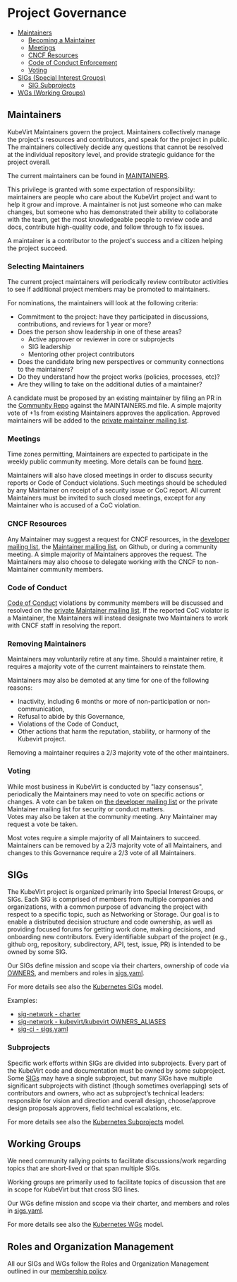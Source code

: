 # Project Governance

- [Maintainers](#maintainers)
  - [Becoming a Maintainer](#becoming-a-maintainer)
  - [Meetings](#meetings)
  - [CNCF Resources](#cncf-resources)
  - [Code of Conduct Enforcement](#code-of-conduct)
  - [Voting](#voting)
- [SIGs (Special Interest Groups)](#sigs)
  - [SIG Subprojects](#subprojects)
- [WGs (Working Groups)](#working-groups)

## Maintainers

KubeVirt Maintainers govern the project. Maintainers collectively manage the 
project's resources and contributors, and speak for the project in public.  The
maintainers collectively decide any questions that cannot be resolved at the 
individual repository level, and provide strategic guidance for the project
overall.

The current maintainers can be found in [MAINTAINERS](./MAINTAINERS.md).  

This privilege is granted with some expectation of responsibility: maintainers
are people who care about the KubeVirt project and want to help it grow and
improve. A maintainer is not just someone who can make changes, but someone who
has demonstrated their ability to collaborate with the team, get the most
knowledgeable people to review code and docs, contribute high-quality code, and
follow through to fix issues.

A maintainer is a contributor to the project's success and a citizen helping
the project succeed.

### Selecting Maintainers

The current project maintainers will periodically review contributor activities
to see if additional project members may be promoted to maintainers. 

For nominations, the maintainers will look at the following criteria:

  * Commitment to the project: have they participated in discussions, 
    contributions, and reviews for 1 year or more?
  * Does the person show leadership in one of these areas?
    * Active approver or reviewer in core or subprojects
    * SIG leadership
    * Mentoring other project contributors
  * Does the candidate bring new perspectives or community connections to the 
    maintainers?
  * Do they understand how the project works (policies, processes, etc)?
  * Are they willing to take on the additional duties of a maintainer?

A candidate must be proposed by an existing maintainer by filing an PR in the
[Community Repo](https://github.com/kubevirt/community) against the MAINTAINERS.md file. 
A simple majority vote of +1s from existing Maintainers approves the application. 
Approved maintainers will be added to the [private maintainer mailing list](mailto:cncf-kubevirt-maintainers@lists.cncf.io).

### Meetings

Time zones permitting, Maintainers are expected to participate in the weekly public
community meeting. More details can be found [here](commnuity_meeting.md).

Maintainers will also have closed meetings in order to discuss security reports
or Code of Conduct violations.  Such meetings should be scheduled by any
Maintainer on receipt of a security issue or CoC report.  All current Maintainers
must be invited to such closed meetings, except for any Maintainer who is
accused of a CoC violation.

### CNCF Resources

Any Maintainer may suggest a request for CNCF resources, in the
[developer mailing list](https://groups.google.com/forum/#!forum/kubevirt-dev), 
the [Maintainer mailing list](mailto:cncf-kubevirt-maintainers@lists.cncf.io), on Github, 
or during a community meeting.  A simple majority of Maintainers approves the 
request.  The Maintainers may also choose to delegate working with the CNCF to 
non-Maintainer community members.

### Code of Conduct

[Code of Conduct](./code-of-conduct.md)
violations by community members will be discussed and resolved
on the [private Maintainer mailing list](mailto:cncf-kubevirt-maintainers@lists.cncf.io).  If the reported CoC violator
is a Maintainer, the Maintainers will instead designate two Maintainers to work
with CNCF staff in resolving the report.

### Removing Maintainers

Maintainers may voluntarily retire at any time.  Should a maintainer retire, 
it requires a majority vote of the current maintainers to reinstate them.

Maintainers may also be demoted at any time for one of the following reasons:

* Inactivity, including 6 months or more of non-participation or non-communication,
* Refusal to abide by this Governance,
* Violations of the Code of Conduct,
* Other actions that harm the reputation, stability, or harmony of the Kubevirt
  project.

Removing a maintainer requires a 2/3 majority vote of the other maintainers.

### Voting

While most business in KubeVirt is conducted by "lazy consensus", periodically
the Maintainers may need to vote on specific actions or changes.
A vote can be taken on [the developer mailing list](https://groups.google.com/forum/#!forum/kubevirt-dev) or
the private Maintainer mailing list for security or conduct matters.  
Votes may also be taken at the community meeting.  Any Maintainer may
request a vote be taken.

Most votes require a simple majority of all Maintainers to succeed. Maintainers
can be removed by a 2/3 majority vote of all Maintainers, and changes to this
Governance require a 2/3 vote of all Maintainers.

## SIGs

The KubeVirt project is organized primarily into Special Interest Groups, or SIGs.
Each SIG is comprised of members from multiple companies and organizations, with a
common purpose of advancing the project with respect to a specific topic, such as
Networking or Storage. Our goal is to enable a distributed decision structure
and code ownership, as well as providing focused forums for getting work done,
making decisions, and onboarding new contributors. Every identifiable subpart of
the project (e.g., github org, repository, subdirectory, API, test, issue, PR)
is intended to be owned by some SIG.

Our SIGs define mission and scope via their charters, ownership of code via
[OWNERS](https://www.kubernetes.dev/docs/guide/owners/), and members and roles in
[sigs.yaml].

For more details see also the [Kubernetes SIGs] model.

Examples:
* [sig-network - charter](./sig-network/charter.md)
* [sig-network - kubevirt/kubevirt OWNERS_ALIASES](https://github.com/kubevirt/kubevirt/blob/a7e0311d8704663351abd4bc9bbc8511753d2838/OWNERS_ALIASES#L60)
* [sig-ci - sigs.yaml](https://github.com/kubevirt/community/blob/4f63a79c0ed810aa332cd6716d4986001d28bcd7/sigs.yaml#L119)

### Subprojects

Specific work efforts within SIGs are divided into subprojects. Every part of the
KubeVirt code and documentation must be owned by some subproject. Some [SIGs](#sigs)
may have a single subproject, but many SIGs have multiple significant subprojects
with distinct (though sometimes overlapping) sets of contributors and owners, who
act as subproject’s technical leaders: responsible for vision and direction and
overall design, choose/approve design proposals approvers, field technical
escalations, etc.

For more details see also the [Kubernetes Subprojects] model.

## Working Groups

We need community rallying points to facilitate discussions/work regarding topics
that are short-lived or that span multiple SIGs.

Working groups are primarily used to facilitate topics of discussion that are in
scope for KubeVirt but that cross SIG lines.

Our WGs define mission and scope via their charter, and members and roles in
 [sigs.yaml].

For more details see also the [Kubernetes WGs] model.

## Roles and Organization Management

All our SIGs and WGs follow the Roles and Organization Management outlined in our [membership policy].

[Kubernetes SIGs]: https://github.com/kubernetes/community/blob/master/governance.md#sigs
[Kubernetes Subprojects]: https://github.com/kubernetes/community/blob/master/governance.md#subprojects
[Kubernetes WGs]: https://github.com/kubernetes/community/blob/master/governance.md#working-groups
[membership policy]: ./membership_policy.md
[sigs.yaml]: ./sigs.yaml
